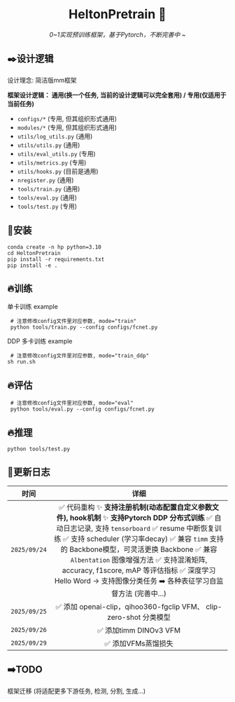 <div align='center'>
    <h1>HeltonPretrain 🚀</h1>
    <p><em>0~1实现预训练框架，基于Pytorch，不断完善中 ~</em></p>
</div>





## ✒️设计逻辑
设计理念: 简洁版mm框架

**框架设计逻辑： 通用(换一个任务, 当前的设计逻辑可以完全套用) / 专用(仅适用于当前任务)**

- `configs/*` (专用, 但其组织形式通用)
- `modules/*` (专用, 但其组织形式通用)
- `utils/log_utils.py` (通用)
- `utils/utils.py` (通用)
- `utils/eval_utils.py` (专用)
- `utils/metrics.py` (专用)
- `utils/hooks.py` (目前是通用)
- `nregister.py` (通用)
- `tools/train.py` (通用)
- `tools/eval.py` (通用)
- `tools/test.py` (专用)



## 🔧安装

```
conda create -n hp python=3.10
cd HeltonPretrain
pip install -r requirements.txt
pip install -e .
```




## 🔥训练

单卡训练 example

```
 # 注意修改config文件里对应参数, mode="train"
 python tools/train.py --config configs/fcnet.py
```

DDP 多卡训练 example

```
 # 注意修改config文件里对应参数, mode="train_ddp"
sh run.sh
```



## 🔥评估

```
 # 注意修改config文件里对应参数, mode="eval"
 python tools/eval.py --config configs/fcnet.py
```



## 🔥推理

```
python tools/test.py 
```





## 📃更新日志
|     时间     |                             详细                             |
| :----------: | :----------------------------------------------------------: |
| `2025/09/24` | ✅ 代码重构  ✨ **支持注册机制(动态配置自定义参数文件), hook机制**  ✨ **支持Pytorch DDP 分布式训练**  ✅ 自动日志记录, 支持 `tensorboard`  ✅ resume 中断恢复训练  ✅ 支持 scheduler (学习率decay)  ✅ 兼容 `timm` 支持的 Backbone模型，可灵活更换 Backbone  ✅ 兼容 `Albentation` 图像增强方法  ✅ 支持混淆矩阵, accuracy, f1score, mAP 等评估指标  ✅ 深度学习 Hello Word -> 支持图像分类任务  ➡️ 各种表征学习自监督方法 (完善中...) |
| `2025/09/25` | ✅ 添加 openai-clip，qihoo360-fgclip VFM、 clip-zero-shot 分类模型 |
| `2025/09/26` |                    ✅ 添加timm DINOv3 VFM                     |
| `2025/09/29` |                      ✅ 添加VFMs蒸馏损失                      |



## ➡️TODO
框架迁移 (将适配更多下游任务, 检测, 分割, 生成...)

